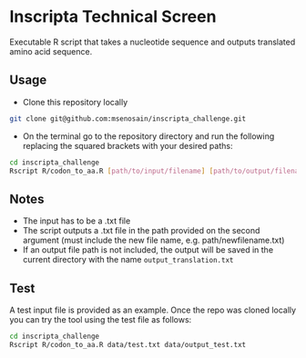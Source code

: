 # Inscripta Technical Screen
Executable R script that takes a nucleotide sequence and outputs translated amino acid sequence.

## Usage
* Clone this repository locally
```bash
git clone git@github.com:msenosain/inscripta_challenge.git
```
* On the terminal go to the repository directory and run the following replacing the squared brackets with your desired paths:
```bash
cd inscripta_challenge
Rscript R/codon_to_aa.R [path/to/input/filename] [path/to/output/filename]
```
## Notes
* The input has to be a .txt file
* The script outputs a .txt file in the path provided on the second argument (must include the new file name, e.g. path/newfilename.txt)
* If an output file path is not included, the output will be saved in the current directory with the name `output_translation.txt`

## Test
A test input file is provided as an example. Once the repo was cloned locally you can try the tool using the test file as follows:
```bash
cd inscripta_challenge
Rscript R/codon_to_aa.R data/test.txt data/output_test.txt
```
